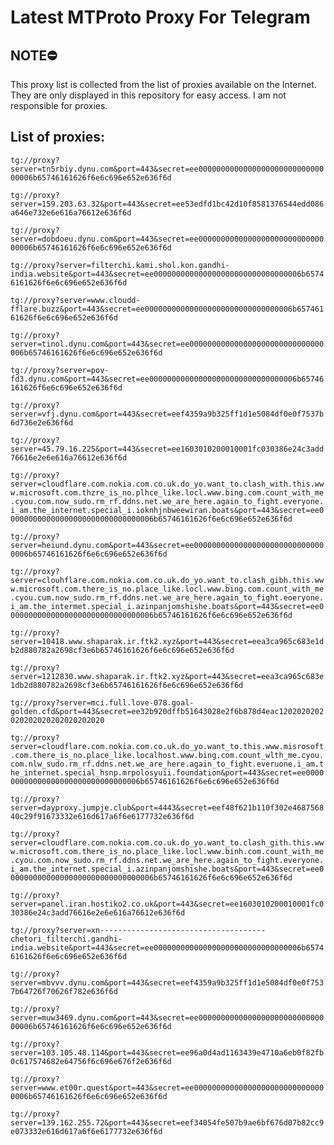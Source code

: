 # Latest MTProto Proxy For Telegram

## NOTE⛔

This proxy list is collected from the list of proxies available on the Internet. They are only displayed in this repository for easy access. I am not responsible for proxies.

## List of proxies:

`tg://proxy?server=tn5rbiy.dynu.com&port=443&secret=ee000000000000000000000000000000006b65746161626f6e6c696e652e636f6d`

`tg://proxy?server=159.203.63.32&port=443&secret=ee53edfd1bc42d10f8581376544edd086a646e732e6e616a76612e636f6d`

`tg://proxy?server=dobdoeu.dynu.com&port=443&secret=ee000000000000000000000000000000006b65746161626f6e6c696e652e636f6d`

`tg://proxy?server=filterchi.kami.shol.kon.gandhi-india.website&port=443&secret=ee000000000000000000000000000000006b65746161626f6e6c696e652e636f6d`

`tg://proxy?server=www.cloudd-fflare.buzz&port=443&secret=ee000000000000000000000000000000006b65746161626f6e6c696e652e636f6d`

`tg://proxy?server=tinol.dynu.com&port=443&secret=ee000000000000000000000000000000006b65746161626f6e6c696e652e636f6d`

`tg://proxy?server=pov-fd3.dynu.com&port=443&secret=ee000000000000000000000000000000006b65746161626f6e6c696e652e636f6d`

`tg://proxy?server=vfj.dynu.com&port=443&secret=eef4359a9b325ff1d1e5084df0e0f7537b6d736e2e636f6d`

`tg://proxy?server=45.79.16.225&port=443&secret=ee1603010200010001fc030386e24c3add76616e2e6e616a76612e636f6d`

`tg://proxy?server=cloudflare.com.nokia.com.co.uk.do_yo.want_to.clash_with.this.www.microsoft.com.thzre_is_no.plhce_like.locl.www.bing.com.count_with_me.cyou.com.now_sudo.rm_rf.ddns.net.we_are_here.again_to_fight.everyone.i_am.the_internet.special_i.ioknhjnbweewiran.boats&port=443&secret=ee000000000000000000000000000000006b65746161626f6e6c696e652e636f6d`

`tg://proxy?server=heiund.dynu.com&port=443&secret=ee000000000000000000000000000000006b65746161626f6e6c696e652e636f6d`

`tg://proxy?server=clouhflare.com.nokia.com.co.uk.do_yo.want_to.clash_gibh.this.www.microsoft.com.there_is_no.place_like.locl.www.bing.com.count_with_me.cyou.cum.now_sudo.rm_rf.ddns.net.we_are_here.again_to_fight.eoeryone.i_am.the_intermet.special_i.azinpanjomshishe.boats&port=443&secret=ee000000000000000000000000000000006b65746161626f6e6c696e652e636f6d`

`tg://proxy?server=10418.www.shaparak.ir.ftk2.xyz&port=443&secret=eea3ca965c683e1db2d880782a2698cf3e6b65746161626f6e6c696e652e636f6d`

`tg://proxy?server=1212830.www.shaparak.ir.ftk2.xyz&port=443&secret=eea3ca965c683e1db2d880782a2698cf3e6b65746161626f6e6c696e652e636f6d`

`tg://proxy?server=mci.full.love-078.goal-golden.cfd&port=443&secret=ee32b920dffb51643028e2f6b878d4eac1202020202020202020202020202020`

`tg://proxy?server=cloudflare.com.nokia.com.co.uk.do_yo.want_to.this.www.misrosoft.com.there_is_no.place_like.localhost.www.bing.com.count_wlth_me.cyou.com.nlw_sudo.rm_rf.ddns.net.we_are_here.again_to_fight.everuone.i_am.the_internet.special_hsnp.mrpolosyuii.foundation&port=443&secret=ee000000000000000000000000000000006b65746161626f6e6c696e652e636f6d`

`tg://proxy?server=dayproxy.jumpje.club&port=4443&secret=eef48f621b110f302e468756840c29f91673332e616d617a6f6e6177732e636f6d`

`tg://proxy?server=cloudflare.com.nokia.com.co.uk.do_yo.want_to.clash_gith.this.www.microsoft.com.there_is_no.place_like.locl.www.binh.com.count_with_me.cyou.com.now_sudo.rm_rf.ddns.net.we_are_here.again_to_fight.everyone.i_am.the_internet.special_i.azinpanjomshishe.boats&port=443&secret=ee000000000000000000000000000000006b65746161626f6e6c696e652e636f6d`

`tg://proxy?server=panel.iran.hostiko2.co.uk&port=443&secret=ee1603010200010001fc030386e24c3add76616e2e6e616a76612e636f6d`

`tg://proxy?server=xn-------------------------------------chetori_filterchi.gandhi-india.website&port=443&secret=ee000000000000000000000000000000006b65746161626f6e6c696e652e636f6d`

`tg://proxy?server=mbvvv.dynu.com&port=443&secret=eef4359a9b325ff1d1e5084df0e0f7537b64726f70626f782e636f6d`

`tg://proxy?server=muw3469.dynu.com&port=443&secret=ee000000000000000000000000000000006b65746161626f6e6c696e652e636f6d`

`tg://proxy?server=103.105.48.114&port=443&secret=ee96a0d4ad1163439e4710a6eb0f82fb0c617574682e64756f6c696e676f2e636f6d`

`tg://proxy?server=www.et00r.quest&port=443&secret=ee000000000000000000000000000000006b65746161626f6e6c696e652e636f6d`

`tg://proxy?server=139.162.255.72&port=443&secret=eef34054fe507b9ae6bf676d07b82cc9e073332e616d617a6f6e6177732e636f6d`

